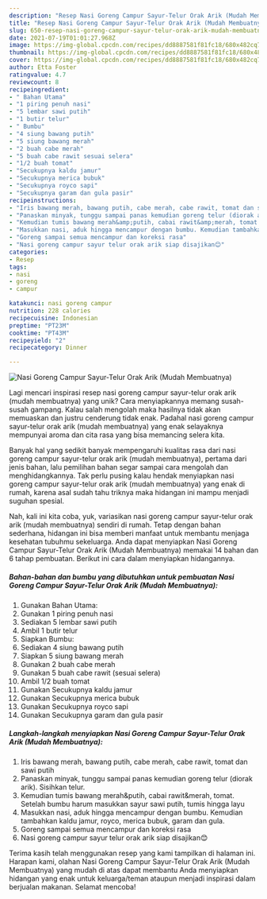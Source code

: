 ```yaml
---
description: "Resep Nasi Goreng Campur Sayur-Telur Orak Arik (Mudah Membuatnya), Lezat Sekali"
title: "Resep Nasi Goreng Campur Sayur-Telur Orak Arik (Mudah Membuatnya), Lezat Sekali"
slug: 650-resep-nasi-goreng-campur-sayur-telur-orak-arik-mudah-membuatnya-lezat-sekali
date: 2021-07-19T01:01:27.968Z
image: https://img-global.cpcdn.com/recipes/dd8887581f81fc18/680x482cq70/nasi-goreng-campur-sayur-telur-orak-arik-mudah-membuatnya-foto-resep-utama.jpg
thumbnail: https://img-global.cpcdn.com/recipes/dd8887581f81fc18/680x482cq70/nasi-goreng-campur-sayur-telur-orak-arik-mudah-membuatnya-foto-resep-utama.jpg
cover: https://img-global.cpcdn.com/recipes/dd8887581f81fc18/680x482cq70/nasi-goreng-campur-sayur-telur-orak-arik-mudah-membuatnya-foto-resep-utama.jpg
author: Etta Foster
ratingvalue: 4.7
reviewcount: 8
recipeingredient:
- " Bahan Utama"
- "1 piring penuh nasi"
- "5 lembar sawi putih"
- "1 butir telur"
- " Bumbu"
- "4 siung bawang putih"
- "5 siung bawang merah"
- "2 buah cabe merah"
- "5 buah cabe rawit sesuai selera"
- "1/2 buah tomat"
- "Secukupnya kaldu jamur"
- "Secukupnya merica bubuk"
- "Secukupnya royco sapi"
- "Secukupnya garam dan gula pasir"
recipeinstructions:
- "Iris bawang merah, bawang putih, cabe merah, cabe rawit, tomat dan sawi putih"
- "Panaskan minyak, tunggu sampai panas kemudian goreng telur (diorak arik). Sisihkan telur."
- "Kemudian tumis bawang merah&amp;putih, cabai rawit&amp;merah, tomat. Setelah bumbu harum masukkan sayur sawi putih, tumis hingga layu"
- "Masukkan nasi, aduk hingga mencampur dengan bumbu. Kemudian tambahkan kaldu jamur, royco, merica bubuk, garam dan gula."
- "Goreng sampai semua mencampur dan koreksi rasa"
- "Nasi goreng campur sayur telur orak arik siap disajikan😊"
categories:
- Resep
tags:
- nasi
- goreng
- campur

katakunci: nasi goreng campur 
nutrition: 228 calories
recipecuisine: Indonesian
preptime: "PT23M"
cooktime: "PT43M"
recipeyield: "2"
recipecategory: Dinner

---
```



![Nasi Goreng Campur Sayur-Telur Orak Arik (Mudah Membuatnya)](https://img-global.cpcdn.com/recipes/dd8887581f81fc18/680x482cq70/nasi-goreng-campur-sayur-telur-orak-arik-mudah-membuatnya-foto-resep-utama.jpg)

Lagi mencari inspirasi resep nasi goreng campur sayur-telur orak arik (mudah membuatnya) yang unik? Cara menyiapkannya memang susah-susah gampang. Kalau salah mengolah maka hasilnya tidak akan memuaskan dan justru cenderung tidak enak. Padahal nasi goreng campur sayur-telur orak arik (mudah membuatnya) yang enak selayaknya mempunyai aroma dan cita rasa yang bisa memancing selera kita.



Banyak hal yang sedikit banyak mempengaruhi kualitas rasa dari nasi goreng campur sayur-telur orak arik (mudah membuatnya), pertama dari jenis bahan, lalu pemilihan bahan segar sampai cara mengolah dan menghidangkannya. Tak perlu pusing kalau hendak menyiapkan nasi goreng campur sayur-telur orak arik (mudah membuatnya) yang enak di rumah, karena asal sudah tahu triknya maka hidangan ini mampu menjadi suguhan spesial.


Nah, kali ini kita coba, yuk, variasikan nasi goreng campur sayur-telur orak arik (mudah membuatnya) sendiri di rumah. Tetap dengan bahan sederhana, hidangan ini bisa memberi manfaat untuk membantu menjaga kesehatan tubuhmu sekeluarga. Anda dapat menyiapkan Nasi Goreng Campur Sayur-Telur Orak Arik (Mudah Membuatnya) memakai 14 bahan dan 6 tahap pembuatan. Berikut ini cara dalam menyiapkan hidangannya.

<!--inarticleads1-->

##### Bahan-bahan dan bumbu yang dibutuhkan untuk pembuatan Nasi Goreng Campur Sayur-Telur Orak Arik (Mudah Membuatnya):

1. Gunakan  Bahan Utama:
1. Gunakan 1 piring penuh nasi
1. Sediakan 5 lembar sawi putih
1. Ambil 1 butir telur
1. Siapkan  Bumbu:
1. Sediakan 4 siung bawang putih
1. Siapkan 5 siung bawang merah
1. Gunakan 2 buah cabe merah
1. Gunakan 5 buah cabe rawit (sesuai selera)
1. Ambil 1/2 buah tomat
1. Gunakan Secukupnya kaldu jamur
1. Gunakan Secukupnya merica bubuk
1. Gunakan Secukupnya royco sapi
1. Gunakan Secukupnya garam dan gula pasir




<!--inarticleads2-->

##### Langkah-langkah menyiapkan Nasi Goreng Campur Sayur-Telur Orak Arik (Mudah Membuatnya):

1. Iris bawang merah, bawang putih, cabe merah, cabe rawit, tomat dan sawi putih
1. Panaskan minyak, tunggu sampai panas kemudian goreng telur (diorak arik). Sisihkan telur.
1. Kemudian tumis bawang merah&amp;putih, cabai rawit&amp;merah, tomat. Setelah bumbu harum masukkan sayur sawi putih, tumis hingga layu
1. Masukkan nasi, aduk hingga mencampur dengan bumbu. Kemudian tambahkan kaldu jamur, royco, merica bubuk, garam dan gula.
1. Goreng sampai semua mencampur dan koreksi rasa
1. Nasi goreng campur sayur telur orak arik siap disajikan😊




Terima kasih telah menggunakan resep yang kami tampilkan di halaman ini. Harapan kami, olahan Nasi Goreng Campur Sayur-Telur Orak Arik (Mudah Membuatnya) yang mudah di atas dapat membantu Anda menyiapkan hidangan yang enak untuk keluarga/teman ataupun menjadi inspirasi dalam berjualan makanan. Selamat mencoba!
